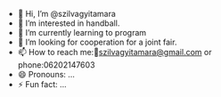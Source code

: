 - 👋 Hi, I’m @szilvagyitamara
- 👀 I’m interested in handball.
- 🌱 I’m currently learning to program
- 💞️ I’m looking for cooperation for a joint fair.
- 📫 How to reach me:📧szilvagyitamara@gmail.com or phone:06202147603
- 😄 Pronouns: ...
- ⚡ Fun fact: ...

<!---
szilvagyitamara/szilvagyitamara is a ✨ special ✨ repository because its `README.md` (this file) appears on your GitHub profile.
You can click the Preview link to take a look at your changes.
--->

